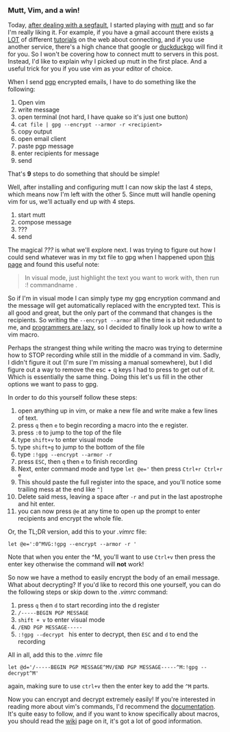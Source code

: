 ### Mutt, Vim, and a win! 

Today, [after dealing with a segfault], I started playing with [mutt] and
so far I'm really liking it. For example, if you have a gmail account 
there exists [a LOT] of different [tutorials] on the web about connecting,
and if you use another service, there's a high chance that google or [duckduckgo] 
will find it for you. So I won't be covering how to connect mutt to servers
in this post. Instead, I'd like to explain why I picked up mutt in the first place. 
And a useful trick for you if you use vim as your editor of choice.


When I send [pgp] encrypted emails, I have to do something like the 
following:

1. Open vim
2. write message
3. open terminal (not hard, I have quake so it's just one button)
4. `cat file | gpg --encrypt --armor -r <recipient>`
5. copy output
6. open email client
7. paste pgp message
8. enter recipients for message
9. send

That's **9** steps to do something that should be simple! 

Well, after installing and configuring mutt I can now skip the last 4
steps, which means now I'm left with the other 5. Since mutt will handle
opening vim for us, we'll actually end up with 4 steps.

1. start mutt
2. compose message
3. ???
4. send

The magical _???_ is what we'll explore next. I was trying to figure out
how I could send whatever was in my txt file to gpg when I happened upon
[this page] and found this useful note:

<blockquote>
    In visual mode, just highlight the text you want to work with, then run :! commandname .
</blockquote>

So if I'm in visual mode I can simply type my gpg encryption command and 
the message will get automatically replaced with the encrypted text. This
is all good and great, but the only part of the command that changes is 
the recipients. So writing the `--encrypt --armor` all the time is a bit
redundant to me, and [programmers are lazy], so I decided to finally look
up how to write a vim macro.

Perhaps the strangest thing while writing the macro was trying to determine
how to STOP recording while still in the middle of a command in vim. Sadly, I didn't
figure it out (I'm sure I'm missing a manual somewhere), but I did figure 
out a way to remove the esc + q keys I had to press to get out of it. Which 
is essentially the same thing. Doing this let's us fill in the other options
we want to pass to gpg.

In order to do this yourself follow these steps:

1. open anything up in vim, or make a new file and write make a few lines of text.
2. press `q` then `e` to begin recording a macro into the e register.
3. press `:0` to jump to the top of the file
4. type `shift+v` to enter visual mode
5. type `shift+g` to jump to the bottom of the file
6. type `:!gpg --encrypt --armor -r `
7. press `ESC`, then `q` then `e` to finish recording
8. Next, enter command mode and type `let @e='` then press `Ctrl+r Ctrl+r e`
9. This should paste the full register into the space, and you'll notice some trailing mess at the end like `^]`
10. Delete said mess, leaving a space after `-r` and put in the last apostrophe and hit enter.
11. you can now press `@e` at any time to open up the prompt to enter recipients and encrypt the whole file.

Or, the TL;DR version, add this to your _.vimrc_ file:

	let @e=':0^MVG:!gpg --encrypt --armor -r '

Note that when you enter the ^M, you'll want to use `Ctrl+v` then press the enter
key otherwise the command will **not** work!

So now we have a method to easily encrypt the body of an email message. What about
decrypting? If you'd like to record this one yourself, you can do the following 
steps or skip down to the _.vimrc_ command:

1. press `q` then `d` to start recording into the d register
1. `/-----BEGIN PGP MESSAGE`
2. `shift + v` to enter visual mode
3. `/END PGP MESSAGE-----`
4. `:!gpg --decrypt ` his enter to decrypt, then `ESC` and `d` to end the recording

All in all, add this to the _.vimrc_ file

    let @d='/-----BEGIN PGP MESSAGE^MV/END PGP MESSAGE-----^M:!gpg --decrypt^M'

again, making sure to use `ctrl+v` then the enter key to add the `^M` parts.

Now you can encrypt and decrypt extremely easily! If you're interested in reading
more about vim's commands, I'd recommend the [documentation]. It's quite easy to 
follow, and if you want to know specifically about macros, you should read the 
[wiki] page on it, it's got a lot of good information.




[after dealing with a segfault]:http://www.ethanjoachimeldridge.info/tech-blog/apt-get-segfault-mutt
[mutt]:http://www.mutt.org/
[a LOT]:http://askubuntu.com/questions/122480/how-to-manage-multiple-imap-accounts-with-mutt
[tutorials]:https://www.bartbania.com/raspberry_pi/consolify-your-gmail-with-mutt/
[cock.li]:cock.li
[pgp]:http://www.pgpi.org/
[this page]:http://www.softpanorama.org/Editors/Vimorama/vim_running_external_commands.shtml
[programmers are lazy]:http://blogoscoped.com/archive/2005-08-24-n14.html
[documentation]:http://vimdoc.sourceforge.net/htmldoc/map.html
[wiki]:http://vim.wikia.com/wiki/Macros
[duckduckgo]:https://duckduckgo.com/